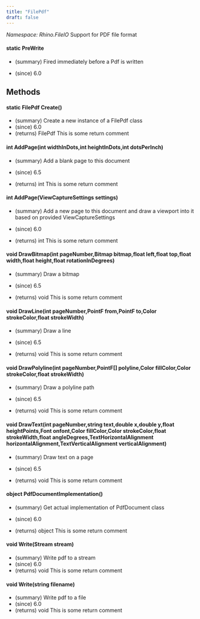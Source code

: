 ```yaml
---
title: "FilePdf"
draft: false
---
```


*Namespace: Rhino.FileIO*
 Support for PDF file format 
#### static PreWrite
- (summary) 
     Fired immediately before a Pdf is written
     
- (since) 6.0
## Methods
#### static FilePdf Create()
- (summary)  Create a new instance of a FilePdf class
- (since) 6.0
- (returns) FilePdf This is some return comment
#### int AddPage(int widthInDots,int heightInDots,int dotsPerInch)
- (summary) 
     Add a blank page to this document
     
- (since) 6.5
- (returns) int This is some return comment
#### int AddPage(ViewCaptureSettings settings)
- (summary) 
     Add a new page to this document and draw a viewport into it based on
     provided ViewCaptureSettings
     
- (since) 6.0
- (returns) int This is some return comment
#### void DrawBitmap(int pageNumber,Bitmap bitmap,float left,float top,float width,float height,float rotationInDegrees)
- (summary) 
     Draw a bitmap
     
- (since) 6.5
- (returns) void This is some return comment
#### void DrawLine(int pageNumber,PointF from,PointF to,Color strokeColor,float strokeWidth)
- (summary) 
     Draw a line
     
- (since) 6.5
- (returns) void This is some return comment
#### void DrawPolyline(int pageNumber,PointF[] polyline,Color fillColor,Color strokeColor,float strokeWidth)
- (summary) 
     Draw a polyline path
     
- (since) 6.5
- (returns) void This is some return comment
#### void DrawText(int pageNumber,string text,double x,double y,float heightPoints,Font onfont,Color fillColor,Color strokeColor,float strokeWidth,float angleDegrees,TextHorizontalAlignment horizontalAlignment,TextVerticalAlignment verticalAlignment)
- (summary) 
     Draw text on a page
     
- (since) 6.5
- (returns) void This is some return comment
#### object PdfDocumentImplementation()
- (summary) 
     Get actual implementation of PdfDocument class
     
- (since) 6.0
- (returns) object This is some return comment
#### void Write(Stream stream)
- (summary)  Write pdf to a stream 
- (since) 6.0
- (returns) void This is some return comment
#### void Write(string filename)
- (summary)  Write pdf to a file 
- (since) 6.0
- (returns) void This is some return comment
